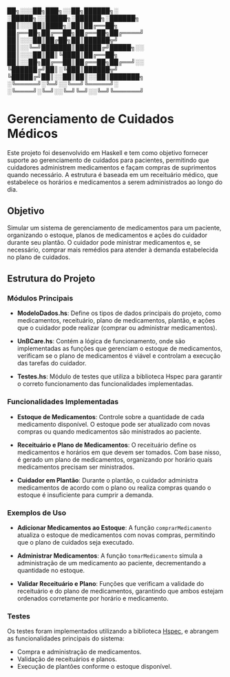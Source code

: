 ██╗░░░██╗███╗░░██╗██████╗░  ░█████╗░░█████╗░██████╗░██████╗
██║░░░██║████╗░██║██╔══██╗  ██╔══██╗██╔══██╗██╔══██╗██╔════╝
██║░░░██║██╔██╗██║██████╦╝  ██║░░╚═╝███████║██████╔╝█████╗░░
██║░░░██║██║╚████║██╔══██╗  ██║░░██╗██╔══██║██╔══██╗██╔══╝░░
╚██████╔╝██║░╚███║██████╦╝  ╚█████╔╝██║░░██║██║░░██║███████╗
░╚═════╝░╚═╝░░╚══╝╚═════╝░  ░╚════╝░╚═╝░░╚═╝╚═╝░░╚═╝╚══════╝

# Gerenciamento de Cuidados Médicos

Este projeto foi desenvolvido em Haskell e tem como objetivo fornecer suporte ao gerenciamento de cuidados para pacientes, permitindo que cuidadores administrem medicamentos e façam compras de suprimentos quando necessário. A estrutura é baseada em um receituário médico, que estabelece os horários e medicamentos a serem administrados ao longo do dia.

## Objetivo

Simular um sistema de gerenciamento de medicamentos para um paciente, organizando o estoque, planos de medicamentos e ações do cuidador durante seu plantão. O cuidador pode ministrar medicamentos e, se necessário, comprar mais remédios para atender à demanda estabelecida no plano de cuidados.

## Estrutura do Projeto

### Módulos Principais

- **ModeloDados.hs**: Define os tipos de dados principais do projeto, como medicamentos, receituário, plano de medicamentos, plantão, e ações que o cuidador pode realizar (comprar ou administrar medicamentos).
  
- **UnBCare.hs**: Contém a lógica de funcionamento, onde são implementadas as funções que gerenciam o estoque de medicamentos, verificam se o plano de medicamentos é viável e controlam a execução das tarefas do cuidador.

- **Testes.hs**: Módulo de testes que utiliza a biblioteca Hspec para garantir o correto funcionamento das funcionalidades implementadas.

### Funcionalidades Implementadas

- **Estoque de Medicamentos**: Controle sobre a quantidade de cada medicamento disponível. O estoque pode ser atualizado com novas compras ou quando medicamentos são ministrados ao paciente.
  
- **Receituário e Plano de Medicamentos**: O receituário define os medicamentos e horários em que devem ser tomados. Com base nisso, é gerado um plano de medicamentos, organizando por horário quais medicamentos precisam ser ministrados.
  
- **Cuidador em Plantão**: Durante o plantão, o cuidador administra medicamentos de acordo com o plano ou realiza compras quando o estoque é insuficiente para cumprir a demanda.

### Exemplos de Uso

- **Adicionar Medicamentos ao Estoque**: A função `comprarMedicamento` atualiza o estoque de medicamentos com novas compras, permitindo que o plano de cuidados seja executado.
  
- **Administrar Medicamentos**: A função `tomarMedicamento` simula a administração de um medicamento ao paciente, decrementando a quantidade no estoque.

- **Validar Receituário e Plano**: Funções que verificam a validade do receituário e do plano de medicamentos, garantindo que ambos estejam ordenados corretamente por horário e medicamento.

### Testes

Os testes foram implementados utilizando a biblioteca [Hspec](https://hspec.github.io/), e abrangem as funcionalidades principais do sistema:

- Compra e administração de medicamentos.
- Validação de receituários e planos.
- Execução de plantões conforme o estoque disponível.
